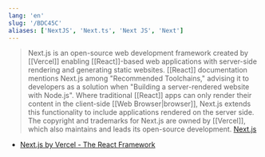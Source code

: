 ```yaml
---
lang: 'en'
slug: '/BDC45C'
aliases: ['NextJS', 'Next.ts', 'Next JS', 'Next']
---
```


> Next.js is an open-source web development framework created by [[Vercel]] enabling [[React]]-based web applications with server-side rendering and generating static websites. [[React]] documentation mentions Next.js among "Recommended Toolchains," advising it to developers as a solution when "Building a server-rendered website with Node.js". Where traditional [[React]] apps can only render their content in the client-side [[Web Browser|browser]], Next.js extends this functionality to include applications rendered on the server side. The copyright and trademarks for Next.js are owned by [[Vercel]], which also maintains and leads its open-source development. [Next.js](https://en.wikipedia.org/wiki/Next.js)

- [Next.js by Vercel - The React Framework](https://nextjs.org/)
